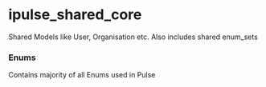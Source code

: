# ipulse_shared_core
Shared Models like User, Organisation etc. Also includes shared enum_sets


### Enums 

Contains majority of all Enums used in Pulse
